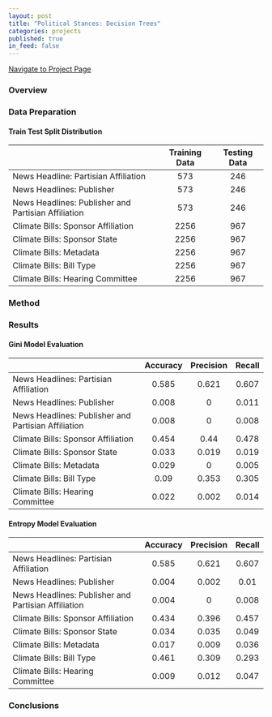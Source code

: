 ```yaml
---
layout: post
title: "Political Stances: Decision Trees"
categories: projects
published: true
in_feed: false
---
```

 <section>
    <div class="row">
        <div class="col-6 col-12-small">
            <ul class="actions" style="display: flex; gap: 10px; list-style: none; padding: 0;">
                <li><a href="https://nataliermcastro.github.io/projects/2025/01/14/political-stances.html" class="button fit small">Navigate to Project Page</a></li>
            </ul>
        </div>
    </div> 
</section> 

### Overview

### Data Preparation

#### **Train Test Split Distribution**
<table>
<thead>
<tr><th>                                                   </th><th style="text-align: center;">  Training Data </th><th style="text-align: center;"> Testing Data </th></tr>
</thead>
<tbody>
<tr><td>News Headline: Partisian Affiliation               </td><td style="text-align: center;">      573       </td><td style="text-align: center;">     246      </td></tr>
<tr><td>News Headlines: Publisher                          </td><td style="text-align: center;">      573       </td><td style="text-align: center;">     246      </td></tr>
<tr><td>News Headlines: Publisher and Partisian Affiliation</td><td style="text-align: center;">      573       </td><td style="text-align: center;">     246      </td></tr>
<tr><td>Climate Bills: Sponsor Affiliation                 </td><td style="text-align: center;">      2256      </td><td style="text-align: center;">     967      </td></tr>
<tr><td>Climate Bills: Sponsor State                       </td><td style="text-align: center;">      2256      </td><td style="text-align: center;">     967      </td></tr>
<tr><td>Climate Bills: Metadata                            </td><td style="text-align: center;">      2256      </td><td style="text-align: center;">     967      </td></tr>
<tr><td>Climate Bills: Bill Type                           </td><td style="text-align: center;">      2256      </td><td style="text-align: center;">     967      </td></tr>
<tr><td>Climate Bills: Hearing Committee                   </td><td style="text-align: center;">      2256      </td><td style="text-align: center;">     967      </td></tr>
</tbody>
</table>

### Method

### Results

#### Gini Model Evaluation
<table>
<thead>
<tr><th>                                                   </th><th style="text-align: center;">  Accuracy </th><th style="text-align: center;"> Precision </th><th style="text-align: center;"> Recall </th></tr>
</thead>
<tbody>
<tr><td>News Headlines: Partisian Affiliation              </td><td style="text-align: center;">   0.585   </td><td style="text-align: center;">   0.621   </td><td style="text-align: center;"> 0.607  </td></tr>
<tr><td>News Headlines: Publisher                          </td><td style="text-align: center;">   0.008   </td><td style="text-align: center;">     0     </td><td style="text-align: center;"> 0.011  </td></tr>
<tr><td>News Headlines: Publisher and Partisian Affiliation</td><td style="text-align: center;">   0.008   </td><td style="text-align: center;">     0     </td><td style="text-align: center;"> 0.008  </td></tr>
<tr><td>Climate Bills: Sponsor Affiliation                 </td><td style="text-align: center;">   0.454   </td><td style="text-align: center;">   0.44    </td><td style="text-align: center;"> 0.478  </td></tr>
<tr><td>Climate Bills: Sponsor State                       </td><td style="text-align: center;">   0.033   </td><td style="text-align: center;">   0.019   </td><td style="text-align: center;"> 0.019  </td></tr>
<tr><td>Climate Bills: Metadata                            </td><td style="text-align: center;">   0.029   </td><td style="text-align: center;">     0     </td><td style="text-align: center;"> 0.005  </td></tr>
<tr><td>Climate Bills: Bill Type                           </td><td style="text-align: center;">   0.09    </td><td style="text-align: center;">   0.353   </td><td style="text-align: center;"> 0.305  </td></tr>
<tr><td>Climate Bills: Hearing Committee                   </td><td style="text-align: center;">   0.022   </td><td style="text-align: center;">   0.002   </td><td style="text-align: center;"> 0.014  </td></tr>
</tbody>
</table>

#### Entropy Model Evaluation
<table>
<thead>
<tr><th>                                                   </th><th style="text-align: center;">  Accuracy </th><th style="text-align: center;"> Precision </th><th style="text-align: center;"> Recall </th></tr>
</thead>
<tbody>
<tr><td>News Headlines: Partisian Affiliation              </td><td style="text-align: center;">   0.585   </td><td style="text-align: center;">   0.621   </td><td style="text-align: center;"> 0.607  </td></tr>
<tr><td>News Headlines: Publisher                          </td><td style="text-align: center;">   0.004   </td><td style="text-align: center;">   0.002   </td><td style="text-align: center;">  0.01  </td></tr>
<tr><td>News Headlines: Publisher and Partisian Affiliation</td><td style="text-align: center;">   0.004   </td><td style="text-align: center;">     0     </td><td style="text-align: center;"> 0.008  </td></tr>
<tr><td>Climate Bills: Sponsor Affiliation                 </td><td style="text-align: center;">   0.434   </td><td style="text-align: center;">   0.396   </td><td style="text-align: center;"> 0.457  </td></tr>
<tr><td>Climate Bills: Sponsor State                       </td><td style="text-align: center;">   0.034   </td><td style="text-align: center;">   0.035   </td><td style="text-align: center;"> 0.049  </td></tr>
<tr><td>Climate Bills: Metadata                            </td><td style="text-align: center;">   0.017   </td><td style="text-align: center;">   0.009   </td><td style="text-align: center;"> 0.036  </td></tr>
<tr><td>Climate Bills: Bill Type                           </td><td style="text-align: center;">   0.461   </td><td style="text-align: center;">   0.309   </td><td style="text-align: center;"> 0.293  </td></tr>
<tr><td>Climate Bills: Hearing Committee                   </td><td style="text-align: center;">   0.009   </td><td style="text-align: center;">   0.012   </td><td style="text-align: center;"> 0.047  </td></tr>
</tbody>
</table>


### Conclusions
